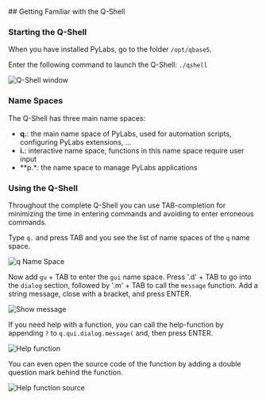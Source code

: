 [imgQshell1]: images/images50/qshell/Q-Shell_01.png
[imgQshell2]: images/images50/qshell/Q-Shell_02.png
[imgQshell3]: images/images50/qshell/Q-Shell_03.png
[imgQshell4]: images/images50/qshell/Q-Shell_04.png
[imgQshell5]: images/images50/qshell/Q-Shell_05.png


﻿## Getting Familiar with the Q-Shell

### Starting the Q-Shell
When you have installed PyLabs, go to the folder `/opt/qbase5`.

Enter the following command to launch the Q-Shell: `./qshell`

![Q-Shell window][imgQshell1]


### Name Spaces

The Q-Shell has three main name spaces:

* **q.**: the main name space of PyLabs, used for automation scripts, configuring PyLabs extensions, ...
* **i.**: interactive name space, functions in this name space require user input
* **p.*: the name space to manage PyLabs applications


### Using the Q-Shell

Throughout the complete Q-Shell you can use TAB-completion for minimizing the time in entering commands and avoiding to enter erroneous commands.

Type `q.` and press TAB and you see the list of name spaces of the `q` name space.

![q Name Space][imgQshell2]

Now add `gu` + TAB to enter the `gui` name space. Press '.d' + TAB to go into the `dialog` section, followed by '.m' + TAB to call the `message` function.
Add a string message, close with a bracket, and press ENTER.

![Show message][imgQshell3]

If you need help with a function, you can call the help-function by appending `?` to `q.qui.dialog.message(` and, then press ENTER.

![Help function][imgQshell4]

You can even open the source code of the function by adding a double question mark behind the function.

![Help function source][imgQshell5]

